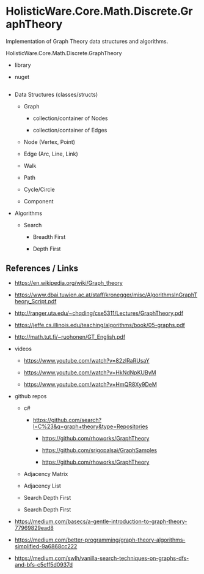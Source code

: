 # HolisticWare.Core.Math.Discrete.GraphTheory

Implementation of Graph Theory data structures and algorithms.

HolisticWare.Core.Math.Discrete.GraphTheory

*   library

*   nuget

## 

*   Data Structures (classes/structs)

    *   Graph

        *   collection/container of Nodes

        *   collection/container of Edges

    *   Node (Vertex, Point)

    *   Edge (Arc, Line, Link)

    *   Walk

    *   Path

    *   Cycle/Circle

    *   Component

*   Algorithms

    *   Search

        *   Breadth First

        *   Depth First

    

## References / Links

*   https://en.wikipedia.org/wiki/Graph_theory

*   https://www.dbai.tuwien.ac.at/staff/kronegger/misc/AlgorithmsInGraphTheory_Script.pdf

*   http://ranger.uta.edu/~chqding/cse5311/Lectures/GraphTheory.pdf

*   https://jeffe.cs.illinois.edu/teaching/algorithms/book/05-graphs.pdf

*   http://math.tut.fi/~ruohonen/GT_English.pdf


*   videos

    *   https://www.youtube.com/watch?v=82zlRaRUsaY
    
    *   https://www.youtube.com/watch?v=HkNdNpKUByM
    
    *   https://www.youtube.com/watch?v=HmQR8Xy9DeM
    
*   github repos 

    *   c#

        *   https://github.com/search?l=C%23&q=graph+theory&type=Repositories

            *   https://github.com/rhoworks/GraphTheory

            *   https://github.com/srigopalsai/GraphSamples

            *   https://github.com/rhoworks/GraphTheory
        
    *   Adjacency Matrix

    *   Adjacency List

    *   Search Depth First

    *   Search Depth First


*   https://medium.com/basecs/a-gentle-introduction-to-graph-theory-77969829ead8

*   https://medium.com/better-programming/graph-theory-algorithms-simplified-9a6868cc222

*   https://medium.com/swlh/vanilla-search-techniques-on-graphs-dfs-and-bfs-c5cff5d0937d

